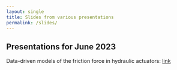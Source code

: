 ```yaml
---
layout: single
title: Slides from various presentations
permalink: /slides/
---
```


## Presentations for June 2023

Data-driven models of the friction force in hydraulic actuators: [link](hydraulics_06_2023)

<!-- Modeling and reinforcement learning control of a log crane: [link](log_crane_06_2023) -->